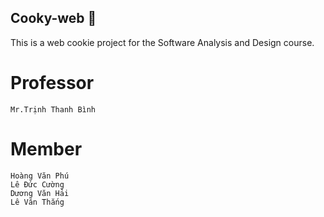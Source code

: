 ## Cooky-web 🐣

This is a web cookie project for the Software Analysis and Design course.

# Professor 

    Mr.Trịnh Thanh Bình

# Member

    Hoàng Văn Phú
    Lê Đức Cường 
    Dương Văn Hải 
    Lê Văn Thắng  